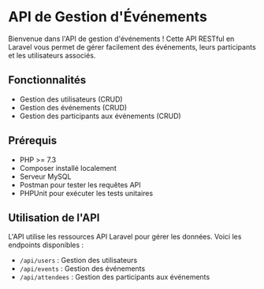 # API de Gestion d'Événements

Bienvenue dans l'API de gestion d'événements ! Cette API RESTful en Laravel vous permet de gérer facilement des événements, leurs participants et les utilisateurs associés.

## Fonctionnalités

- Gestion des utilisateurs (CRUD)
- Gestion des événements (CRUD)
- Gestion des participants aux événements (CRUD)

## Prérequis

- PHP >= 7.3
- Composer installé localement
- Serveur MySQL
- Postman pour tester les requêtes API
- PHPUnit pour exécuter les tests unitaires

## Utilisation de l'API

L'API utilise les ressources API Laravel pour gérer les données. Voici les endpoints disponibles :

- `/api/users` : Gestion des utilisateurs
- `/api/events` : Gestion des événements
- `/api/attendees` : Gestion des participants aux événements